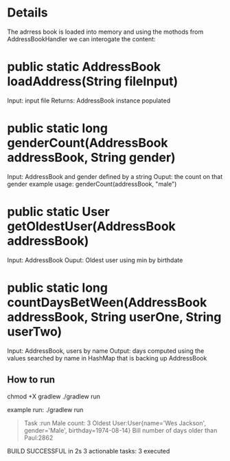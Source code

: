 # Details
The adrress book is loaded into memory and using the mothods from AddressBookHandler we can interogate the content:
# public static AddressBook loadAddress(String fileInput)
  Input: input file
  Returns: AddressBook instance populated
# public static long genderCount(AddressBook addressBook, String gender)
  Input: AddressBook and gender defined by a string
  Ouput: the count on that gender
  example usage: genderCount(addressBook, "male")

# public static User getOldestUser(AddressBook addressBook)
  Input: AddressBook 
  Ouput: Oldest user using min by birthdate
  
# public static long countDaysBetWeen(AddressBook addressBook, String userOne, String userTwo)
  Input: AddressBook, users by name
  Output: days computed using the values searched by name in HashMap that is backing up AddressBook

## How to run
chmod +X gradlew
./gradlew run

example run:
./gradlew run

> Task :run
Male count: 3
Oldest User:User{name='Wes Jackson', gender='Male', birthday=1974-08-14}
Bill number of days older than Paul:2862

BUILD SUCCESSFUL in 2s
3 actionable tasks: 3 executed
